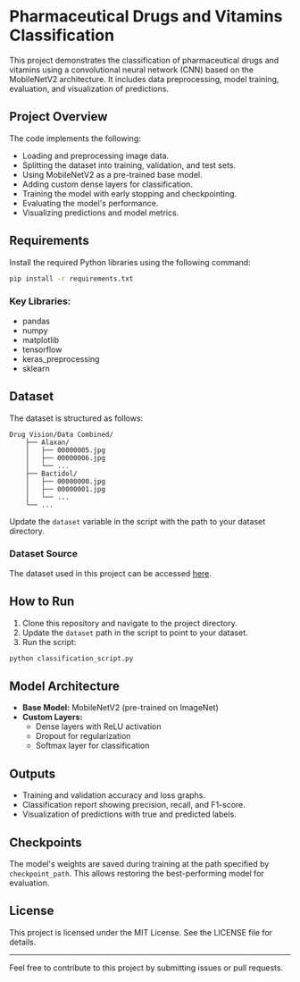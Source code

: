 # Pharmaceutical Drugs and Vitamins Classification

This project demonstrates the classification of pharmaceutical drugs and vitamins using a convolutional neural network (CNN) based on the MobileNetV2 architecture. It includes data preprocessing, model training, evaluation, and visualization of predictions.

## Project Overview

The code implements the following:
- Loading and preprocessing image data.
- Splitting the dataset into training, validation, and test sets.
- Using MobileNetV2 as a pre-trained base model.
- Adding custom dense layers for classification.
- Training the model with early stopping and checkpointing.
- Evaluating the model's performance.
- Visualizing predictions and model metrics.

## Requirements

Install the required Python libraries using the following command:

```bash
pip install -r requirements.txt
```

### Key Libraries:
- pandas
- numpy
- matplotlib
- tensorflow
- keras_preprocessing
- sklearn

## Dataset

The dataset is structured as follows:

```
Drug Vision/Data Combined/
    ├── Alaxan/
    │   ├── 00000005.jpg
    │   ├── 00000006.jpg
    │   └── ...
    ├── Bactidol/
    │   ├── 00000000.jpg
    │   ├── 00000001.jpg
    │   └── ...
    └── ...
```

Update the `dataset` variable in the script with the path to your dataset directory.

### Dataset Source

The dataset used in this project can be accessed [here](https://www.kaggle.com/datasets/vencerlanz09/pharmaceutical-drugs-and-vitamins-synthetic-images).

## How to Run

1. Clone this repository and navigate to the project directory.
2. Update the `dataset` path in the script to point to your dataset.
3. Run the script:

```bash
python classification_script.py
```

## Model Architecture

- **Base Model:** MobileNetV2 (pre-trained on ImageNet)
- **Custom Layers:**
  - Dense layers with ReLU activation
  - Dropout for regularization
  - Softmax layer for classification

## Outputs

- Training and validation accuracy and loss graphs.
- Classification report showing precision, recall, and F1-score.
- Visualization of predictions with true and predicted labels.

## Checkpoints

The model's weights are saved during training at the path specified by `checkpoint_path`. This allows restoring the best-performing model for evaluation.

## License

This project is licensed under the MIT License. See the LICENSE file for details.

---

Feel free to contribute to this project by submitting issues or pull requests.
